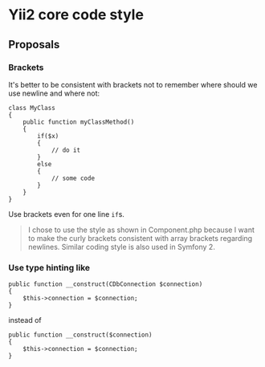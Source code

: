 Yii2 core code style
====================


Proposals
---------

### Brackets

It's better to be consistent with brackets not to remember where should we use
newline and where not:

~~~
class MyClass
{
	public function myClassMethod()
	{
		if($x)
		{
			// do it
		}
		else
		{
			// some code
		}
	}
}
~~~

Use brackets even for one line `if`s.

> I chose to use the style as shown in Component.php because I want to make the
> curly brackets consistent with array brackets regarding newlines. Similar coding
> style is also used in Symfony 2.

### Use type hinting like

~~~
public function __construct(CDbConnection $connection)
{
	$this->connection = $connection;
}
~~~

instead of

~~~
public function __construct($connection)
{
	$this->connection = $connection;
}
~~~